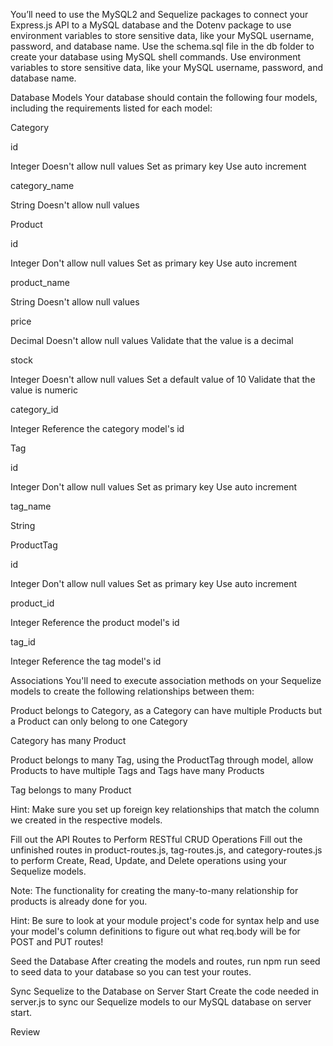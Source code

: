 You’ll need to use the MySQL2 and Sequelize packages to connect your Express.js API to a MySQL database and the Dotenv package to use environment variables to store sensitive data, like your MySQL username, password, and database name.
Use the schema.sql file in the db folder to create your database using MySQL shell commands. Use environment variables to store sensitive data, like your MySQL username, password, and database name.

Database Models
Your database should contain the following four models, including the requirements listed for each model:


Category


id

Integer
Doesn't allow null values
Set as primary key
Use auto increment



category_name

String
Doesn't allow null values





Product


id

Integer
Don't allow null values
Set as primary key
Use auto increment



product_name

String
Doesn't allow null values



price

Decimal
Doesn't allow null values
Validate that the value is a decimal



stock

Integer
Doesn't allow null values
Set a default value of 10
Validate that the value is numeric



category_id

Integer
Reference the category model's id






Tag


id

Integer
Don't allow null values
Set as primary key
Use auto increment



tag_name

String





ProductTag


id

Integer
Don't allow null values
Set as primary key
Use auto increment



product_id

Integer
Reference the product model's id




tag_id

Integer
Reference the tag model's id







Associations
You'll need to execute association methods on your Sequelize models to create the following relationships between them:


Product belongs to Category, as a Category can have multiple Products but a Product can only belong to one Category


Category has many Product


Product belongs to many Tag, using the ProductTag through model, allow Products to have multiple Tags and Tags have many Products


Tag belongs to many Product



Hint: Make sure you set up foreign key relationships that match the column we created in the respective models.


Fill out the API Routes to Perform RESTful CRUD Operations
Fill out the unfinished routes in product-routes.js, tag-routes.js, and category-routes.js to perform Create, Read, Update, and Delete operations using your Sequelize models.

Note: The functionality for creating the many-to-many relationship for products is already done for you.


Hint: Be sure to look at your module project's code for syntax help and use your model's column definitions to figure out what req.body will be for POST and PUT routes!


Seed the Database
After creating the models and routes, run npm run seed to seed data to your database so you can test your routes.

Sync Sequelize to the Database on Server Start
Create the code needed in server.js to sync our Sequelize models to our MySQL database on server start.

Review